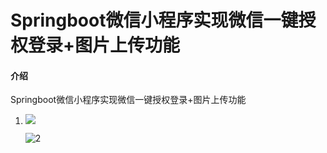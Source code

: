 # Springboot微信小程序实现微信一键授权登录+图片上传功能

#### 介绍
Springboot微信小程序实现微信一键授权登录+图片上传功能

1. ![](C:\Users\喜\Desktop\1.png)

   ![2](C:\Users\喜\Desktop\2.png)
